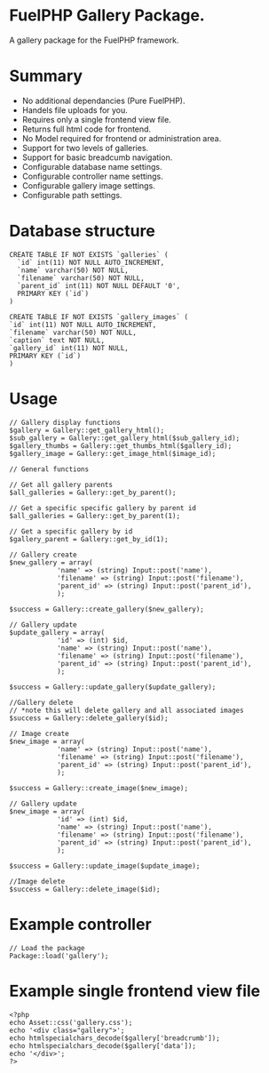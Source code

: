 # FuelPHP Gallery Package.

A gallery package for the FuelPHP framework.

# Summary

* No additional dependancies (Pure FuelPHP).
* Handels file uploads for you.
* Requires only a single frontend view file.
* Returns full html code for frontend.
* No Model required for frontend or administration area.
* Support for two levels of galleries.
* Support for basic breadcumb navigation.
* Configurable database name settings.
* Configurable controller name settings.
* Configurable gallery image settings.
* Configurable path settings.

# Database structure

	CREATE TABLE IF NOT EXISTS `galleries` (
	  `id` int(11) NOT NULL AUTO_INCREMENT,
	  `name` varchar(50) NOT NULL,
	  `filename` varchar(50) NOT NULL,
	  `parent_id` int(11) NOT NULL DEFAULT '0',
	  PRIMARY KEY (`id`)
	)

	CREATE TABLE IF NOT EXISTS `gallery_images` (
  	`id` int(11) NOT NULL AUTO_INCREMENT,
  	`filename` varchar(50) NOT NULL,
  	`caption` text NOT NULL,
  	`gallery_id` int(11) NOT NULL,
  	PRIMARY KEY (`id`)
	)

# Usage

	// Gallery display functions
	$gallery = Gallery::get_gallery_html();
	$sub_gallery = Gallery::get_gallery_html($sub_gallery_id);
	$gallery_thumbs = Gallery::get_thumbs_html($gallery_id);
	$gallery_image = Gallery::get_image_html($image_id);

	// General functions

	// Get all gallery parents
	$all_galleries = Gallery::get_by_parent();

	// Get a specific specific gallery by parent id
	$all_galleries = Gallery::get_by_parent(1);

	// Get a specific gallery by id
	$gallery_parent = Gallery::get_by_id(1);
	
	// Gallery create
	$new_gallery = array(
				'name' => (string) Input::post('name'),
				'filename' => (string) Input::post('filename'),
				'parent_id' => (string) Input::post('parent_id'),
				);

	$success = Gallery::create_gallery($new_gallery);	

	// Gallery update
	$update_gallery = array(
				'id' => (int) $id,
				'name' => (string) Input::post('name'),
				'filename' => (string) Input::post('filename'),
				'parent_id' => (string) Input::post('parent_id'),
				);

	$success = Gallery::update_gallery($update_gallery);

	//Gallery delete
	// *note this will delete gallery and all associated images
	$success = Gallery::delete_gallery($id);

	// Image create
	$new_image = array(
				'name' => (string) Input::post('name'),
				'filename' => (string) Input::post('filename'),
				'parent_id' => (string) Input::post('parent_id'),
				);

	$success = Gallery::create_image($new_image);	

	// Gallery update
	$new_image = array(
				'id' => (int) $id,
				'name' => (string) Input::post('name'),
				'filename' => (string) Input::post('filename'),
				'parent_id' => (string) Input::post('parent_id'),
				);

	$success = Gallery::update_image($update_image);

	//Image delete	
	$success = Gallery::delete_image($id);
	
# Example controller

    // Load the package
    Package::load('gallery');

# Example single frontend view file 
   
    <?php
	echo Asset::css('gallery.css');
	echo '<div class="gallery">';
	echo htmlspecialchars_decode($gallery['breadcrumb']);
	echo htmlspecialchars_decode($gallery['data']);
	echo '</div>';
	?>
